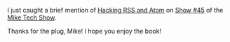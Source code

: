 I just caught a brief mention of [Hacking RSS and Atom][book] on [Show #45][s45] of the [Mike Tech Show][mts].

Thanks for the plug, Mike!  I hope you enjoy the book!

[book]: http://www.amazon.com/exec/obidos/ASIN/0764597582/0xdecafbad01-20?creative=327641&camp=14573&link_code=as1
[s45]: http://www.miketechshow.com/2006/01/mike-tech-show-podcast-45-01-07-06.html#comments
[mts]: http://www.miketechshow.com/
